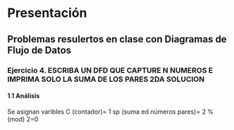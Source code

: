 # Presentación
## Problemas resulertos en clase con Diagramas de Flujo de Datos
### Ejercicio 4. ESCRIBA UN DFD QUE CAPTURE N NUMEROS E IMPRIMA SOLO LA SUMA DE LOS PARES 2DA SOLUCION
#### 1.1 Análisis
Se asignan varibles
C (contador)= 1
sp (suma ed números pares)= 2
% (mod) 2=0

